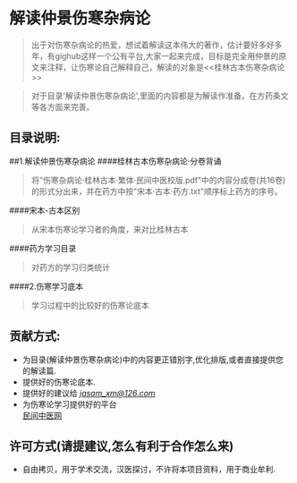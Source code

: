 解读仲景伤寒杂病论
===========
>出于对伤寒杂病论的热爱，想试着解读这本伟大的著作，估计要好多好多年，有gighub这样一个公有平台,大家一起来完成，目标是完全用仲景的原文来注释，让伤寒论自己解释自己，解读的对象是<<桂林古本伤寒杂病论>>

>对于目录'解读仲景伤寒杂病论',里面的内容都是为解读作准备。在方药条文等各方面来完善。

目录说明: 
------------
##1.解读仲景伤寒杂病论
####桂林古本伤寒杂病论·分卷背诵
>将"伤寒杂病论·桂林古本·繁体·民间中医校版.pdf"中的内容分成卷(共16卷)的形式分出来，并在药方中按"宋本·古本·药方.txt"顺序标上药方的序号。
 
####宋本-古本区别
>从宋本伤寒论学习者的角度，来对比桂林古本

####药方学习目录
>对药方的学习归类统计

####2.伤寒学习底本
>学习过程中的比较好的伤寒论底本

贡献方式:
------------
* 为目录(解读仲景伤寒杂病论)中的内容更正错别字,优化排版,或者直接提供您的解读篇.
* 提供好的伤寒论底本.
* 提供好的建议给 *jasam_xm@126.com*
* 为伤寒论学习提供好的平台  
[民间中医网](http://www.ngotcm.com/forum/)

许可方式(请提建议,怎么有利于合作怎么来)
---------------
* 自由拷贝，用于学术交流，汉医探讨，不许将本项目资料，用于商业牟利.


